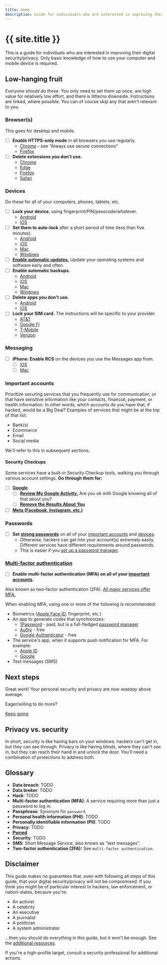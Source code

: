 ```yaml
---
title: Home
description: Guide for individuals who are interested in improving their digital security/privacy
---
```


# {{ site.title }}

This is a guide for individuals who are interested in improving their digital security/privacy. Only basic knowledge of how to use your computer and mobile device is required.

## Low-hanging fruit

_Everyone should do these._ You only need to set them up once, are high value for relatively low effort, and there is little/no downside. Instructions are linked, where possible. You can of course skip any that aren't relevant to you.

### Browser(s)

This goes for desktop and mobile.

- [ ] **Enable HTTPS-only mode** in all browsers you use regularly.
  - [Chrome](https://support.google.com/chrome/answer/10468685) - see "Always use secure connections"
  - [Firefox](https://support.mozilla.org/en-US/kb/https-only-prefs)
- [ ] **Delete extensions you don't use.**
  - [Chrome](https://support.google.com/chrome_webstore/answer/2664769)
  - [Edge](https://support.microsoft.com/en-us/microsoft-edge/add-turn-off-or-remove-extensions-in-microsoft-edge-9c0ec68c-2fbc-2f2c-9ff0-bdc76f46b026)
  - [Firefox](https://support.mozilla.org/en-US/kb/extensions-button)
  - [Safari](https://support.apple.com/en-us/102343#uninstall)

### Devices

Do these for all of your computers, phones, tablets, etc.

- [ ] **Lock your device**, using fingerprint/PIN/passcode/whatever.
  - [Android](https://support.google.com/android/answer/9079129)
  - [iOS](https://support.apple.com/en-us/HT204060)
- [ ] **Set them to auto-lock** after a short period of time (less than five minutes).
  - [Android](https://support.google.com/android/answer/9079129)
  - [iOS](https://support.apple.com/guide/iphone/keep-the-iphone-display-on-longer-iph7117338a8/ios)
  - [Mac](https://support.apple.com/guide/mac-help/change-lock-screen-settings-on-mac-mh11784/mac)
  - [Windows](https://support.microsoft.com/en-us/windows/lock-your-windows-pc-automatically-when-you-step-away-from-it-d0a5f536-74ac-0859-820a-4140dac9fcaf)
- [ ] [**Enable automatic updates.**](https://www.nytimes.com/wirecutter/guides/online-security-enable-automatic-updates/) Update your operating systems and software early and often.
- [ ] **Enable automatic backups.**
  - [Android](https://support.google.com/android/answer/2819582)
  - [iOS](https://support.apple.com/guide/iphone/back-up-iphone-iph3ecf67d29/ios)
  - [Mac](https://support.apple.com/mac-backup)
  - [Windows](https://support.microsoft.com/en-us/windows/back-up-your-windows-pc-87a81f8a-78fa-456e-b521-ac0560e32338)
- [ ] **Delete apps you don't use.**
  - [Android](https://support.google.com/android/answer/13627979)
  - [iOS](https://www.theverge.com/23270473/iphone-ios-unused-app-clean-up-offload-how-to)
- [ ] **Lock your SIM card.** The instructions will be specific to your provider.
  - [AT&T](https://www.att.com/support/article/wireless/KM1000485/)
  - [Google Fi](https://support.google.com/fi/answer/15147412)
  - [T-Mobile](https://www.t-mobile.com/support/plans-features/help-with-t-mobile-account-fraud#SIM)
  - [Verizon](https://www.verizon.com/support/knowledge-base-309293/)

### Messaging

- [ ] **iPhone: Enable RCS** on the devices you use the Messages app from.
  - [ ] [iOS](https://support.apple.com/en-us/104972)
  - [ ] [Mac](https://support.apple.com/guide/messages/get-sms-mms-and-rcs-texts-from-iphone-icht8a28bb9a/mac)

### Important accounts

Prioritize securing services that you frequently use for communication, or that have sensitive information like your contacts, financial, payment, or health information. In other words, which accounts do you have that, if hacked, would be a Big Deal? Examples of services that might be at the top of that list:

- Bank(s)
- Ecommerce
- Email
- Social media

We'll refer to this in subsequent sections.

#### Security Checkups

Some services have a built-in Security Checkup tools, walking you through various account settings. **Go through them for:**

- [ ] [**Google**](https://myaccount.google.com/intro/security-checkup)
  - [ ] [**Review My Google Activity.**](https://myactivity.google.com/) Are you ok with Google knowing all of that about you?
  - [ ] [**Remove the Results About You**](https://myactivity.google.com/results-about-you)
- [ ] [**Meta (Facebook, Instagram, etc.)**](https://accountscenter.facebook.com/password_and_security)

### Passwords

- [ ] **Set [strong passwords](https://support.microsoft.com/en-us/windows/create-and-use-strong-passwords-c5cebb49-8c53-4f5e-2bc4-fe357ca048eb)** on all of your [important accounts](#important-accounts) and [devices](#devices).
  - Otherwise, hackers can get into your account(s) extremely easily. Different services have different requirements around passwords.
  - This is easier if you [set up a password manager](next-steps/#password-manager).

### [Multi-factor authentication](https://brainstation.io/cybersecurity/two-factor-auth)

- [ ] **Enable multi-factor authentication (MFA) on all of your [important accounts](#important-accounts).**

Also known as two-factor authentication (2FA). [All major services offer MFA.](https://2fa.directory/)

When enabling MFA, using one or more of the following is recommended:

- Biometrics ([Apple Face ID](https://support.apple.com/en-us/108411), fingerprint, etc.)
- An app to generate codes that synchronizes:
  - [1Password](https://support.1password.com/one-time-passwords/) - paid, but is a full-fledged [password manager](next-steps/#password-manager)
  - [Authy](https://www.authy.com/) - free
  - [Google Authenticator](https://support.google.com/accounts/answer/1066447) - free
- The service's app, when it supports push notification for MFA. For example:
  - [Apple ID](https://support.apple.com/en-us/102660)
  - [Google](https://support.google.com/accounts/answer/7026266)
- Text messages (SMS)

## Next steps

Great work! Your personal security and privacy are now _waaaay_ above average.

Eager/willing to do more?

<a class="btn btn-primary" href="next-steps.html" role="button">Keep going</a>

## Privacy vs. security

In short, security is like having bars on your windows: hackers can't get in, but they can see through. Privacy is like having blinds, where they can't see in, but they can reach their hand in and unlock the door. You'll need a combination of protections to address both.

## Glossary

- **Data breach**: TODO
- **Data broker**: TODO
- **Hack**: TODO
- **Multi-factor authentication (MFA)**: A service requiring more than just a password to log in.
- **Passphrase**: Synonym for `password`.
- **Personal health information (PHI)**: TODO
- **Personally identifiable information (PII)**: TODO
- **Privacy**: TODO
- [**Pwned**](https://cyberinsight.co/what-does-pwn-stand-for/)
- **Security**: TODO
- **SMS**: Short Message Service, also known as "text messages".
- **Two-factor authentication (2FA):** See `multi-factor authentication`.

## Disclaimer

This guide makes no guarantees that, even with following all steps of this guide, that your digital security/privacy will not be compromised. If you think you might be of particular interest to hackers, law enforcement, or nation-states, becaure you're:

- An activist
- A celebrity
- An executive
- A journalist
- A politician
- A system administrator

…then you should do everything in this guide, but it won't be enough. See the [additional resources](next-steps/#see-also).

If you're a high-profile target, consult a security professional for additional actions.
